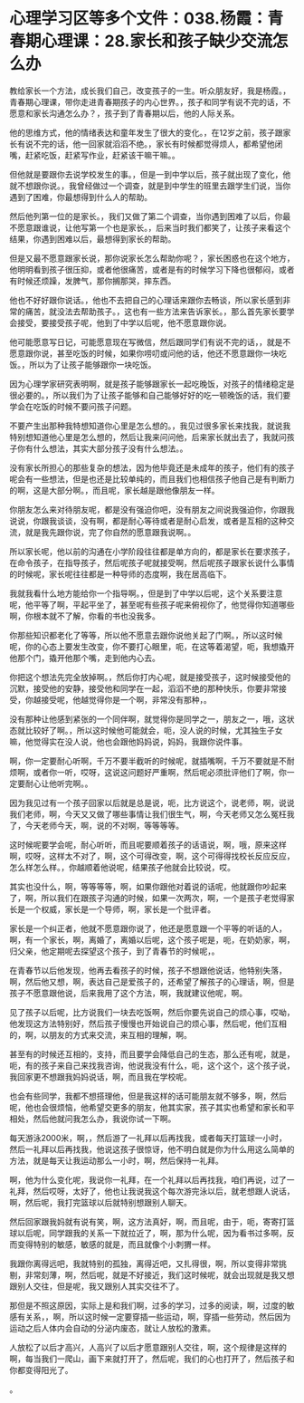 # 心理学习区等多个文件：038.杨霞：青春期心理课：28.家长和孩子缺少交流怎么办

教给家长一个方法，成长我们自己，改变孩子的一生。听众朋友好，我是杨霞。，青春期心理课，带你走进青春期孩子的内心世界。，孩子和同学有说不完的话，不愿意和家长沟通怎么办？，孩子到了青春期以后，他的人际关系。

他的思维方式，他的情绪表达和童年发生了很大的变化。，在12岁之前，孩子跟家长有说不完的话，他一回家就滔滔不绝。，家长有时候都觉得烦人，都希望他闭嘴，赶紧吃饭，赶紧写作业，赶紧该干嘛干嘛。。

但他就是要跟你去说学校发生的事。，但是一到中学以后，孩子就出现了变化，他就不想跟你说。，我曾经做过一个调查，就是到中学生的班里去跟学生们说，当你遇到了困难，你最想得到什么人的帮助。

然后他列第一位的是家长。，我们又做了第二个调查，当你遇到困难了以后，你最不愿意跟谁说，让他写第一个也是家长。，后来当时我们都笑了，让孩子来看这个结果，你遇到困难以后，最想得到家长的帮助。

但是又最不愿意跟家长说，那你说家长怎么帮助你呢？，家长困惑也在这个地方，他明明看到孩子很压抑，或者他很痛苦，或者是有的时候学习下降也很郁闷，或者有时候还烦躁，发脾气，那你搁那哭，摔东西。

他也不好好跟你说话。，他也不去把自己的心理话来跟你去畅谈，所以家长感到非常的痛苦，就没法去帮助孩子。，这也有一些方法来告诉家长。，那么首先家长要学会接受，要接受孩子呢，他到了中学以后呢，他不愿意跟你说。

他可能愿意写日记，可能愿意现在写微信，然后跟同学们有说不完的话，，就是不愿意跟你说，甚至吃饭的时候，如果你唠叨或问他的话，他还不愿意跟你一块吃饭。，所以为了让孩子能够跟你一块吃饭。

因为心理学家研究表明啊，就是孩子能够跟家长一起吃晚饭，对孩子的情绪稳定是很必要的。，所以我们为了让孩子能够和自己能够好好的吃一顿晚饭的话，我们要学会在吃饭的时候不要问孩子问题。

不要产生出那种我特想知道你心里是怎么想的。，我见过很多家长来找我，就说我特别想知道他心里是怎么想的，然后让我来问问他，后来家长就出去了，我就问孩子你有什么想法，其实大部分孩子没有什么想法。。

没有家长所担心的那些复杂的想法，因为他毕竟还是未成年的孩子，他们有的孩子呢会有一些想法，但是也还是比较单纯的，而且我们也相信孩子他自己是有判断力的啊，这是大部分啊。，而且呢，家长越是跟他像朋友一样。

你朋友怎么来对待朋友呢，都是没有强迫你吧，没有朋友之间说我强迫你，你跟我说说，你跟我谈谈，没有啊，都是耐心等待或者是耐心启发，或者是互相的这种交流，就是我先跟你说，完了你自然的愿意跟我说啊。。

所以家长呢，他以前的沟通在小学阶段往往都是单方向的，都是家长在要求孩子，在命令孩子，在指导孩子，然后呢孩子呢就接受啊，然后呢孩子跟家长说什么事情的时候呢，家长呢往往都是一种导师的态度啊，我在居高临下。

我就我看什么地方能给你一个指导啊。，但是到了中学以后呢，这个关系要注意呢，他平等了啊，平起平坐了，甚至呢有些孩子呢来俯视你了，他觉得你知道哪些啊，你根本就不了解，你看的书也没我多。

你那些知识都老化了等等，所以他不愿意去跟你说他关起了门啊。，所以这时候呢，你的心态上要发生改变，你不要打心眼里，呃，在这等着渴望，呃，我想撬开他那个门，撬开他那个嘴，走到他内心去。

你把这个想法先完全放掉啊。，然后你打内心呢，就是接受孩子，这时候接受他的沉默，接受他的安静，接受他和同学在一起，滔滔不绝的那种快乐，你要非常接受，你越接受呢，他越觉得你是一个啊，非常没有那种，。

没有那种让他感到紧张的一个同伴啊，就觉得你是同学之一，朋友之一，哦，这状态就比较好了啊。，所以这时候他可能就会，呃，没人说的时候，尤其独生子女嘛，他觉得实在没人说，他也会跟他妈妈说，妈妈，我跟你说件事。

啊，你一定要耐心听啊，千万不要半截听的时候呢，就插嘴啊，千万不要就是不耐烦啊，或者你一听，哎呀，这说这问题好严重啊，然后呢必须批评他们了啊，你一定要耐心让他听完啊。。

因为我见过有一个孩子回家以后就是总是说，呃，比方说这个，说老师，啊，说说我们老师，啊，今天又又做了哪些事情让我们很生气，啊，今天老师又怎么冤枉我了，今天老师今天，啊，说的不对啊，等等等等。

这时候呢要学会呢，耐心听听，而且呢要顺着孩子的话语说，啊，哦，原来这样啊，哎呀，这样太不对了，啊，这个可得改变，啊，这个可得得找校长反应反应，怎么样怎么样。，你越顺着他说呢，结果孩子他就会比较说，哎。

其实也没什么，啊，等等等等，啊，如果你跟他对着说的话呢，他就跟你吵起来了，啊，所以我们在跟孩子沟通的时候，如果一次两次，啊，一个是孩子老觉得家长是一个权威，家长是一个导师，啊，家长是一个批评者。

家长是一个纠正者，他就不愿意跟你说了，他还是愿意跟一个平等的听话的人，啊，有一个家长，啊，离婚了，离婚以后呢，这个孩子呢是，呃，在奶奶家，啊，归父亲，他定期呢去探望这个孩子，到了青春节的时候呢，。

在青春节以后他发现，他再去看孩子的时候，孩子不想跟他说话，他特别失落，啊，然后他又想，啊，表达自己是爱孩子的，还希望了解孩子的心理话，啊，但是孩子不愿意跟他说，后来我用了这个方法，啊，我就建议他呢，啊。

见了孩子以后呢，比方说我们一块去吃饭啊，然后你要先说自己的烦心事，哎呦，他发现这方法特别好，然后孩子慢慢也开始说自己的烦心事，然后呢，他们互相的，啊，以朋友的方式来交流，来互相的理解，啊。

甚至有的时候还互相的，支持，而且要学会降低自己的生态，那么还有呢，就是，呃，有的孩子来自己来找我咨询，他说我没有什么，呃，这个这个，这个孩子说，我回家更不想跟我妈妈说话，啊，而且我在学校呢。

也会有些同学，我都不想搭理他，但是我这样的话可能朋友就不够多，啊，然后呢，他也会很烦恼，他希望交更多的朋友，他其实家，孩子其实也希望和家长和平相处，然后他就问我怎么办，我说你试一下啊。

每天游泳2000米，啊，，然后游了一礼拜以后再找我，或者每天打篮球一小时，然后一礼拜以后再找我，他说这孩子很惊讶，他不明白就是你为什么用这么简单的方法，就是每天让我运动那么一小时，啊，然后保持一礼拜。

啊，他为什么变化呢，我说你一礼拜，在一个礼拜以后再找我，咱们再说，过了一礼拜，然后哎呀，太好了，他也让我说我这个每次游完泳以后，就老想跟人说话，啊，然后呢，我打完篮球以后就特别想跟别人聊天。

然后回家跟我妈就有说有笑，啊，这方法真好，啊，而且呢，由于，呃，寄寄打篮球以后呢，同学跟我的关系一下就拉近了，啊，那为什么呢，因为看书过多啊，反而变得特别的敏感，敏感的就是，而且就像个小刺猬一样。

我跟你离得远吧，我就特别的孤独，离得近吧，又扎得很，啊，所以变得非常挑剔，非常刻薄，啊，然后呢，就是不好接近，我们这时候呢，就会出现就是我又想跟别人交往，但是呢，我又跟别人其实交往不了。

那但是不照这原因，实际上是和我们啊，过多的学习，过多的阅读，啊，过度的敏感有关系，，啊，所以这时候一定要穿插一些运动，啊，穿插一些劳动，然后因为运动之后人体内会自动的分泌内废态，就让人放松的激素。

人放松了以后才高兴，人高兴了以后才愿意跟别人交往，啊，这个规律是这样的啊，每当我们一爬山，画下来就打开了，然后呢，我们的心也打开了，然后孩子和你都变得阳光了。

。